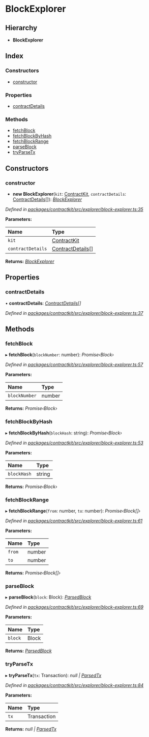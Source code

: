 # BlockExplorer

## Hierarchy

* **BlockExplorer**

## Index

### Constructors

* [constructor](../classes/_explorer_block_explorer_.blockexplorer.md#constructor)

### Properties

* [contractDetails](../classes/_explorer_block_explorer_.blockexplorer.md#contractdetails)

### Methods

* [fetchBlock](../classes/_explorer_block_explorer_.blockexplorer.md#fetchblock)
* [fetchBlockByHash](../classes/_explorer_block_explorer_.blockexplorer.md#fetchblockbyhash)
* [fetchBlockRange](../classes/_explorer_block_explorer_.blockexplorer.md#fetchblockrange)
* [parseBlock](../classes/_explorer_block_explorer_.blockexplorer.md#parseblock)
* [tryParseTx](../classes/_explorer_block_explorer_.blockexplorer.md#tryparsetx)

## Constructors

### constructor

+ **new BlockExplorer**\(`kit`: [ContractKit](../classes/_kit_.contractkit.md), `contractDetails`: [ContractDetails](../interfaces/_explorer_base_.contractdetails.md)\[\]\): [_BlockExplorer_](../classes/_explorer_block_explorer_.blockexplorer.md)

_Defined in_ [_packages/contractkit/src/explorer/block-explorer.ts:35_](https://github.com/celo-org/celo-monorepo/blob/master/packages/contractkit/src/explorer/block-explorer.ts#L35)

**Parameters:**

| Name | Type |
| :--- | :--- |
| `kit` | [ContractKit](../classes/_kit_.contractkit.md) |
| `contractDetails` | [ContractDetails](../interfaces/_explorer_base_.contractdetails.md)\[\] |

**Returns:** [_BlockExplorer_](../classes/_explorer_block_explorer_.blockexplorer.md)

## Properties

### contractDetails

• **contractDetails**: [_ContractDetails_](../interfaces/_explorer_base_.contractdetails.md)_\[\]_

_Defined in_ [_packages/contractkit/src/explorer/block-explorer.ts:37_](https://github.com/celo-org/celo-monorepo/blob/master/packages/contractkit/src/explorer/block-explorer.ts#L37)

## Methods

### fetchBlock

▸ **fetchBlock**\(`blockNumber`: number\): _Promise‹Block›_

_Defined in_ [_packages/contractkit/src/explorer/block-explorer.ts:57_](https://github.com/celo-org/celo-monorepo/blob/master/packages/contractkit/src/explorer/block-explorer.ts#L57)

**Parameters:**

| Name | Type |
| :--- | :--- |
| `blockNumber` | number |

**Returns:** _Promise‹Block›_

### fetchBlockByHash

▸ **fetchBlockByHash**\(`blockHash`: string\): _Promise‹Block›_

_Defined in_ [_packages/contractkit/src/explorer/block-explorer.ts:53_](https://github.com/celo-org/celo-monorepo/blob/master/packages/contractkit/src/explorer/block-explorer.ts#L53)

**Parameters:**

| Name | Type |
| :--- | :--- |
| `blockHash` | string |

**Returns:** _Promise‹Block›_

### fetchBlockRange

▸ **fetchBlockRange**\(`from`: number, `to`: number\): _Promise‹Block\[\]›_

_Defined in_ [_packages/contractkit/src/explorer/block-explorer.ts:61_](https://github.com/celo-org/celo-monorepo/blob/master/packages/contractkit/src/explorer/block-explorer.ts#L61)

**Parameters:**

| Name | Type |
| :--- | :--- |
| `from` | number |
| `to` | number |

**Returns:** _Promise‹Block\[\]›_

### parseBlock

▸ **parseBlock**\(`block`: Block\): [_ParsedBlock_](../interfaces/_explorer_block_explorer_.parsedblock.md)

_Defined in_ [_packages/contractkit/src/explorer/block-explorer.ts:69_](https://github.com/celo-org/celo-monorepo/blob/master/packages/contractkit/src/explorer/block-explorer.ts#L69)

**Parameters:**

| Name | Type |
| :--- | :--- |
| `block` | Block |

**Returns:** [_ParsedBlock_](../interfaces/_explorer_block_explorer_.parsedblock.md)

### tryParseTx

▸ **tryParseTx**\(`tx`: Transaction\): _null \|_ [_ParsedTx_](../interfaces/_explorer_block_explorer_.parsedtx.md)

_Defined in_ [_packages/contractkit/src/explorer/block-explorer.ts:84_](https://github.com/celo-org/celo-monorepo/blob/master/packages/contractkit/src/explorer/block-explorer.ts#L84)

**Parameters:**

| Name | Type |
| :--- | :--- |
| `tx` | Transaction |

**Returns:** _null \|_ [_ParsedTx_](../interfaces/_explorer_block_explorer_.parsedtx.md)

